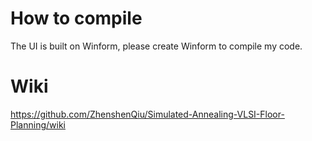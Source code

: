 # How to compile
The UI is built on Winform, please create Winform to compile my code.

# Wiki
https://github.com/ZhenshenQiu/Simulated-Annealing-VLSI-Floor-Planning/wiki

